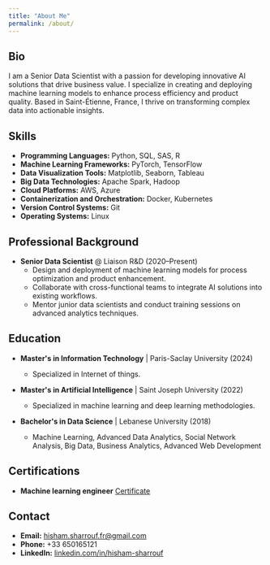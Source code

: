 ```yaml
---
title: "About Me"
permalink: /about/
---
```



## Bio

I am a Senior Data Scientist with a passion for developing innovative AI solutions that drive business value.
I specialize in creating and deploying machine learning models to enhance process efficiency and product quality. Based in Saint-Étienne, France, I thrive on transforming complex data into actionable insights.

## Skills

- **Programming Languages:** Python, SQL, SAS, R
- **Machine Learning Frameworks:** PyTorch, TensorFlow
- **Data Visualization Tools:** Matplotlib, Seaborn, Tableau
- **Big Data Technologies:** Apache Spark, Hadoop
- **Cloud Platforms:** AWS, Azure
- **Containerization and Orchestration:** Docker, Kubernetes
- **Version Control Systems:** Git
- **Operating Systems:** Linux

## Professional Background

- **Senior Data Scientist** @ Liaison R&D (2020–Present)
  - Design and deployment of machine learning models for process optimization and product enhancement.
  - Collaborate with cross-functional teams to integrate AI solutions into existing workflows.
  - Mentor junior data scientists and conduct training sessions on advanced analytics techniques.


## Education

- **Master's in Information Technology** | Paris-Saclay University (2024)
  - Specialized in Internet of things.

- **Master's in Artificial Intelligence** | Saint Joseph University (2022)
  - Specialized in machine learning and deep learning methodologies.

- **Bachelor's in Data Science** | Lebanese University (2018)
  - Machine Learning, Advanced Data Analytics, Social Network Analysis, Big Data, Business Analytics, Advanced Web Development
 
## Certifications
- **Machine learning engineer** [Certificate](https://www.credly.com/badges/4f5f20fc-df93-4691-8d22-a5da665fff3f/linked_in?t=rh4swg)


## Contact

- **Email:** hisham.sharrouf.fr@gmail.com
- **Phone:** +33 650165121
- **LinkedIn:** [linkedin.com/in/hisham-sharrouf](https://www.linkedin.com/in/hisham-sharrouf/)
